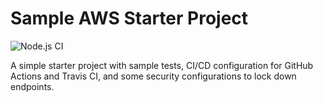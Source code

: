 # Sample AWS Starter Project
![Node.js CI](https://github.com/EdyVision/sample-aws-starter-project/.github/workflows/stage.yml/badge.svg)

A simple starter project with sample tests, CI/CD configuration for GitHub Actions and Travis CI, and some security configurations to lock down endpoints.